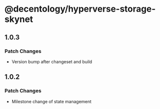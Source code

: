 # @decentology/hyperverse-storage-skynet

## 1.0.3

### Patch Changes

- Version bump after changeset and build

## 1.0.2

### Patch Changes

- Milestone change of state management
